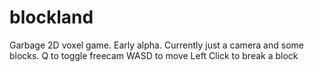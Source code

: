 # blockland
Garbage 2D voxel game. Early alpha.
Currently just a camera and some blocks.
Q to toggle freecam
WASD to move
Left Click to break a block
